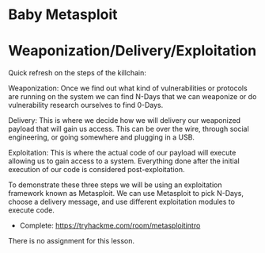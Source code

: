 # Baby Metasploit

# Weaponization/Delivery/Exploitation

Quick refresh on the steps of the killchain:

Weaponization: Once we find out what kind of vulnerabilities or
protocols are running on the system we can find N-Days that we can
weaponize or do vulnerability research ourselves to find 0-Days. 

Delivery: This is where we decide how we will delivery our weaponized
payload that will gain us access. This can be over the wire, through
social engineering, or going somewhere and plugging in a USB.

Exploitation: This is where the actual code of our payload will execute
allowing us to gain access to a system. Everything done after the
initial execution of our code is considered post-exploitation.

To demonstrate these three steps we will be using an exploitation
framework known as Metasploit. We can use Metasploit to pick N-Days,
choose a delivery message, and use different exploitation modules to
execute code.

-   Complete: <https://tryhackme.com/room/metasploitintro> 

  

There is no assignment for this lesson.

  
